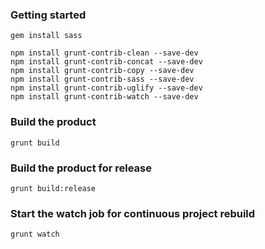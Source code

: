 ### Getting started

    gem install sass

    npm install grunt-contrib-clean --save-dev
    npm install grunt-contrib-concat --save-dev
    npm install grunt-contrib-copy --save-dev
    npm install grunt-contrib-sass --save-dev
    npm install grunt-contrib-uglify --save-dev
    npm install grunt-contrib-watch --save-dev

### Build the product

    grunt build

### Build the product for release

    grunt build:release

### Start the watch job for continuous project rebuild

    grunt watch

